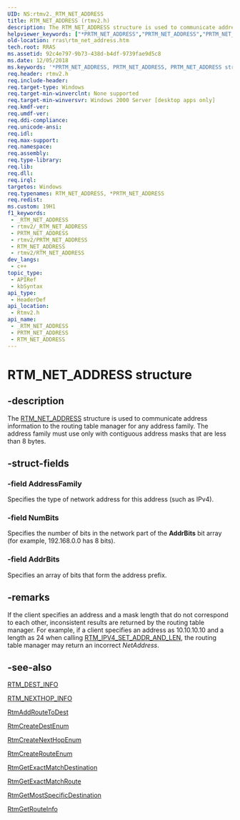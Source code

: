 ```yaml
---
UID: NS:rtmv2._RTM_NET_ADDRESS
title: RTM_NET_ADDRESS (rtmv2.h)
description: The RTM_NET_ADDRESS structure is used to communicate address information to the routing table manager for any address family. The address family must use only with contiguous address masks that are less than 8 bytes.
helpviewer_keywords: ["*PRTM_NET_ADDRESS","PRTM_NET_ADDRESS","PRTM_NET_ADDRESS structure pointer [RAS]","RTM_NET_ADDRESS","RTM_NET_ADDRESS structure [RAS]","_rtmv2ref_rtm_net_address","rras.rtm_net_address","rtmv2/PRTM_NET_ADDRESS","rtmv2/RTM_NET_ADDRESS"]
old-location: rras\rtm_net_address.htm
tech.root: RRAS
ms.assetid: 92c4e797-9b73-438d-b4df-9739fae9d5c8
ms.date: 12/05/2018
ms.keywords: '*PRTM_NET_ADDRESS, PRTM_NET_ADDRESS, PRTM_NET_ADDRESS structure pointer [RAS], RTM_NET_ADDRESS, RTM_NET_ADDRESS structure [RAS], _rtmv2ref_rtm_net_address, rras.rtm_net_address, rtmv2/PRTM_NET_ADDRESS, rtmv2/RTM_NET_ADDRESS'
req.header: rtmv2.h
req.include-header: 
req.target-type: Windows
req.target-min-winverclnt: None supported
req.target-min-winversvr: Windows 2000 Server [desktop apps only]
req.kmdf-ver: 
req.umdf-ver: 
req.ddi-compliance: 
req.unicode-ansi: 
req.idl: 
req.max-support: 
req.namespace: 
req.assembly: 
req.type-library: 
req.lib: 
req.dll: 
req.irql: 
targetos: Windows
req.typenames: RTM_NET_ADDRESS, *PRTM_NET_ADDRESS
req.redist: 
ms.custom: 19H1
f1_keywords:
 - _RTM_NET_ADDRESS
 - rtmv2/_RTM_NET_ADDRESS
 - PRTM_NET_ADDRESS
 - rtmv2/PRTM_NET_ADDRESS
 - RTM_NET_ADDRESS
 - rtmv2/RTM_NET_ADDRESS
dev_langs:
 - c++
topic_type:
 - APIRef
 - kbSyntax
api_type:
 - HeaderDef
api_location:
 - Rtmv2.h
api_name:
 - _RTM_NET_ADDRESS
 - PRTM_NET_ADDRESS
 - RTM_NET_ADDRESS
---
```


# RTM_NET_ADDRESS structure


## -description

The 
<a href="https://docs.microsoft.com/">RTM_NET_ADDRESS</a> structure is used to communicate address information to the routing table manager for any address family. The address family must use only with contiguous address masks that are less than 8 bytes.

## -struct-fields

### -field AddressFamily

Specifies the type of network address for this address (such as IPv4).

### -field NumBits

Specifies the number of bits in the network part of the <b>AddrBits</b> bit array (for example, 192.168.0.0 has 8 bits).

### -field AddrBits

Specifies an array of bits that form the address prefix.

## -remarks

If the client specifies an address and a mask length that do not correspond to each other, inconsistent results are returned by the routing table manager. For example, if a client specifies an address as 10.10.10.10 and a length as 24 when calling 
<a href="/windows/desktop/api/rtmv2/nf-rtmv2-rtm_ipv4_set_addr_and_len">RTM_IPV4_SET_ADDR_AND_LEN</a>, the routing table manager may return an incorrect <i>NetAddress</i>.

## -see-also

<a href="/windows/desktop/api/rtmv2/ns-rtmv2-rtm_dest_info">RTM_DEST_INFO</a>



<a href="/windows/desktop/api/rtmv2/ns-rtmv2-rtm_nexthop_info">RTM_NEXTHOP_INFO</a>



<a href="/windows/desktop/api/rtmv2/nf-rtmv2-rtmaddroutetodest">RtmAddRouteToDest</a>



<a href="/windows/desktop/api/rtmv2/nf-rtmv2-rtmcreatedestenum">RtmCreateDestEnum</a>



<a href="/windows/desktop/api/rtmv2/nf-rtmv2-rtmcreatenexthopenum">RtmCreateNextHopEnum</a>



<a href="/windows/desktop/api/rtmv2/nf-rtmv2-rtmcreaterouteenum">RtmCreateRouteEnum</a>



<a href="/windows/desktop/api/rtmv2/nf-rtmv2-rtmgetexactmatchdestination">RtmGetExactMatchDestination</a>



<a href="/windows/desktop/api/rtmv2/nf-rtmv2-rtmgetexactmatchroute">RtmGetExactMatchRoute</a>



<a href="/windows/desktop/api/rtmv2/nf-rtmv2-rtmgetmostspecificdestination">RtmGetMostSpecificDestination</a>



<a href="/windows/desktop/api/rtmv2/nf-rtmv2-rtmgetrouteinfo">RtmGetRouteInfo</a>

